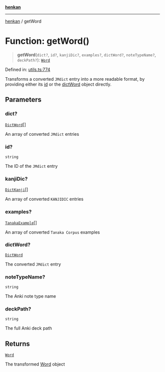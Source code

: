 [**henkan**](../README.md)

***

[henkan](../README.md) / getWord

# Function: getWord()

> **getWord**(`dict?`, `id?`, `kanjiDic?`, `examples?`, `dictWord?`, `noteTypeName?`, `deckPath?`): [`Word`](../interfaces/Word.md)

Defined in: [utils.ts:774](https://github.com/Ronokof/Henkan/blob/0242f1c5122d344151cda089e111ebb217d29eb9/src/utils.ts#L774)

Transforms a converted `JMdict` entry into a more readable format, by providing either its [id](#getword) or the [dictWord](#getword) object directly.

## Parameters

### dict?

[`DictWord`](../interfaces/DictWord.md)[]

An array of converted `JMdict` entries

### id?

`string`

The ID of the `JMdict` entry

### kanjiDic?

[`DictKanji`](../interfaces/DictKanji.md)[]

An array of converted `KANJIDIC` entries

### examples?

[`TanakaExample`](../interfaces/TanakaExample.md)[]

An array of converted `Tanaka Corpus` examples

### dictWord?

[`DictWord`](../interfaces/DictWord.md)

The converted `JMdict` entry

### noteTypeName?

`string`

The Anki note type name

### deckPath?

`string`

The full Anki deck path

## Returns

[`Word`](../interfaces/Word.md)

The transformed [Word](../interfaces/Word.md) object
